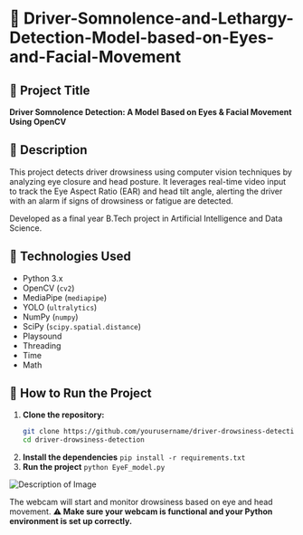 # 🚗 Driver-Somnolence-and-Lethargy-Detection-Model-based-on-Eyes-and-Facial-Movement


## 📌 Project Title  
**Driver Somnolence Detection: A Model Based on Eyes & Facial Movement Using OpenCV**

## 📝 Description  
This project detects driver drowsiness using computer vision techniques by analyzing eye closure and head posture. It leverages real-time video input to track the Eye Aspect Ratio (EAR) and head tilt angle, alerting the driver with an alarm if signs of drowsiness or fatigue are detected.

Developed as a final year B.Tech project in Artificial Intelligence and Data Science.

## 🔧 Technologies Used  

- Python 3.x  
- OpenCV (`cv2`)  
- MediaPipe (`mediapipe`)  
- YOLO (`ultralytics`)  
- NumPy (`numpy`)  
- SciPy (`scipy.spatial.distance`)  
- Playsound  
- Threading  
- Time  
- Math  

## 🚀 How to Run the Project  

1. **Clone the repository:**
   ```bash
   git clone https://github.com/yourusername/driver-drowsiness-detection.git
   cd driver-drowsiness-detection
2. **Install the dependencies**
```pip install -r requirements.txt```
3. **Run the project**
```python EyeF_model.py```

![Description of Image](ScreenShots/ScreenShot2.png)


The webcam will start and monitor drowsiness based on eye and head movement.
⚠**️ Make sure your webcam is functional and your Python environment is set up correctly.**
